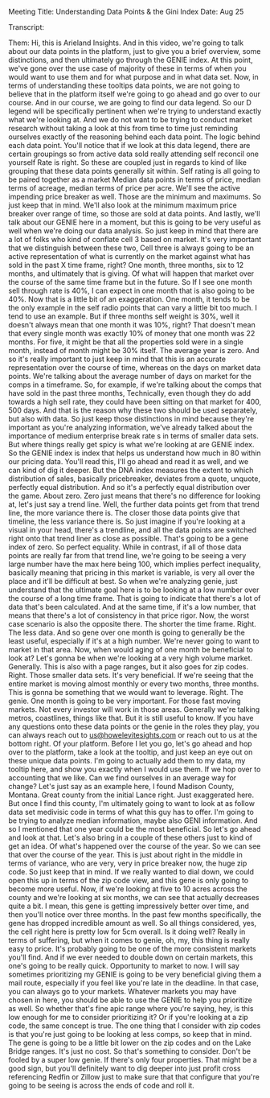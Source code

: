 Meeting Title: Understanding Data Points & the Gini Index
Date: Aug 25

Transcript:
 
Them: Hi, this is Arieland Insights. And in this video, we're going to talk about our data points in the platform, just to give you a brief overview, some distinctions, and then ultimately go through the GENIE index. At this point, we've gone over the use case of majority of these in terms of when you would want to use them and for what purpose and in what data set. Now, in terms of understanding these tooltips data points, we are not going to believe that in the platform itself we're going to go ahead and go over to our course. And in our course, we are going to find our data legend. So our D legend will be specifically pertinent when we're trying to understand exactly what we're looking at. And we do not want to be trying to conduct market research without taking a look at this from time to time just reminding ourselves exactly of the reasoning behind each data point. The logic behind each data point. You'll notice that if we look at this data legend, there are certain groupings so from active data sold really attending self reconcil one yourself Rate is right. So these are coupled just in regards to kind of like grouping that these data points generally sit within. Self rating is all going to be paired together as a market Median data points in terms of price, median terms of acreage, median terms of price per acre. We'll see the active impending price breaker as well. Those are the minimum and maximums. So just keep that in mind. We'll also look at the minimum maximum price breaker over range of time, so those are sold at data points. And lastly, we'll talk about our GENIE here in a moment, but this is going to be very useful as well when we're doing our data analysis. So just keep in mind that there are a lot of folks who kind of conflate cell 3 based on market. It's very important that we distinguish between these two, Cell three is always going to be an active representation of what is currently on the market against what has sold in the past X time frame, right? One month, three months, six to 12 months, and ultimately that is giving. Of what will happen that market over the course of the same time frame but in the future. So If I see one month sell through rate is 40%, I can expect in one month that is also going to be 40%. Now that is a little bit of an exaggeration. One month, it tends to be the only example in the self radio points that can vary a little bit too much. I tend to use an example. But if three months self weight is 30%, well it doesn't always mean that one month it was 10%, right? That doesn't mean that every single month was exactly 10% of money that one month was 22 months. For five, it might be that all the properties sold were in a single month, instead of month might be 30% itself. The average year is zero. And so it's really important to just keep in mind that this is an accurate representation over the course of time, whereas on the days on market data points. We're talking about the average number of days on market for the comps in a timeframe. So, for example, if we're talking about the comps that have sold in the past three months, Technically, even though they do add towards a high sell rate, they could have been sitting on that market for 400, 500 days. And that is the reason why these two should be used separately, but also with data. So just keep those distinctions in mind because they're important as you're analyzing information, we've already talked about the importance of medium enterprise break rate s in terms of smaller data sets. But where things really get spicy is what we're looking at are GENIE index. So the GENIE index is index that helps us understand how much in 80 within our pricing data. You'll read this, I'll go ahead and read it as well, and we can kind of dig it deeper. But the DNA index measures the extent to which distribution of sales, basically pricebreaker, deviates from a quote, unquote, perfectly equal distribution. And so it's a perfectly equal distribution over the game. About zero. Zero just means that there's no difference for looking at, let's just say a trend line. Well, the further data points get from that trend line, the more variance there is. The closer those data points give that timeline, the less variance there is. So just imagine if you're looking at a visual in your head, there's a trendline, and all the data points are switched right onto that trend liner as close as possible. That's going to be a gene index of zero. So perfect equality. While in contrast, if all of those data points are really far from that trend line, we're going to be seeing a very large number have the max here being 100, which implies perfect inequality, basically meaning that pricing in this market is variable, is very all over the place and it'll be difficult at best. So when we're analyzing genie, just understand that the ultimate goal here is to be looking at a low number over the course of a long time frame. That is going to indicate that there's a lot of data that's been calculated. And at the same time, if it's a low number, that means that there's a lot of consistency in that price rigor. Now, the worst case scenario is also the opposite there. The shorter the time frame. Right. The less data. And so gene over one month is going to generally be the least useful, especially if it's at a high number. We're never going to want to market in that area. Now, when would aging of one month be beneficial to look at? Let's gonna be when we're looking at a very high volume market. Generally. This is also with a page ranges, but it also goes for zip codes. Right. Those smaller data sets. It's very beneficial. If we're seeing that the entire market is moving almost monthly or every two months, three months. This is gonna be something that we would want to leverage. Right. The genie. One month is going to be very important. For those fast moving markets. Not every investor will work in those areas. Generally we're talking metros, coastlines, things like that. But it is still useful to know. If you have any questions onto these data points or the genie in the roles they play, you can always reach out to us@howelevitesights.com or reach out to us at the bottom right. Of your platform. Before I let you go, let's go ahead and hop over to the platform, take a look at the tooltip, and just keep an eye out on these unique data points. I'm going to actually add them to my data, my tooltip here, and show you exactly when I would use them. If we hop over to accounting that we like. Can we find ourselves in an average way for change? Let's just say as an example here, I found Madison County, Montana. Great county from the initial Lance right. Just exaggerated here. But once I find this county, I'm ultimately going to want to look at as follow data set medivisic code in terms of what this guy has to offer. I'm going to be trying to analyze median information, maybe also GENI information. And so I mentioned that one year could be the most beneficial. So let's go ahead and look at that. Let's also bring in a couple of these others just to kind of get an idea. Of what's happened over the course of the year. So we can see that over the course of the year. This is just about right in the middle in terms of variance, who are very, very in price breaker now, the huge zip code. So just keep that in mind. If we really wanted to dial down, we could open this up in terms of the zip code view, and this gene is only going to become more useful. Now, if we're looking at five to 10 acres across the county and we're looking at six months, we can see that actually decreases quite a bit. I mean, this gene is getting impressively better over time, and then you'll notice over three months. In the past few months specifically, the gene has dropped incredible amount as well. So all things considered, yes, the cell right here is pretty low for 5cm overall. Is it doing well? Really in terms of suffering, but when it comes to genie, oh, my, this thing is really easy to price. It's probably going to be one of the more consistent markets you'll find. And if we ever needed to double down on certain markets, this one's going to be really quick. Opportunity to market to now. I will say sometimes prioritizing my GENIE is going to be very beneficial giving them a mail route, especially if you feel like you're late in the deadline. In that case, you can always go to your markets. Whatever markets you may have chosen in here, you should be able to use the GENIE to help you prioritize as well. So whether that's fine apic range where you're saying, hey, is this low enough for me to consider prioritizing it? Or if you're looking at a zip code, the same concept is true. The one thing that I consider with zip codes is that you're just going to be looking at less comps, so keep that in mind. The gene is going to be a little bit lower on the zip codes and on the Lake Bridge ranges. It's just no cost. So that's something to consider. Don't be fooled by a super low genie. If there's only four properties. That might be a good sign, but you'll definitely want to dig deeper into just profit cross referencing Redfin or Zillow just to make sure that that configure that you're going to be seeing is across the ends of code and roll it. 